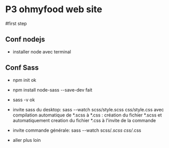 # P3 ohmyfood web site

#first step

## Conf nodejs
- installer node avec terminal

## Conf Sass
- npm init ok
- npm install node-sass --save-dev fait
- sass -v ok
- invite sass du desktop: sass --watch scss/style.scss css/style.css avec compilation automatique de *.scss à *.css : création du fichier *.scss et automatiquement creation du fichier *.css à l'invite de la commande
- invite commande générale: sass --watch scss/*.scss css/*.css

- aller plus loin
